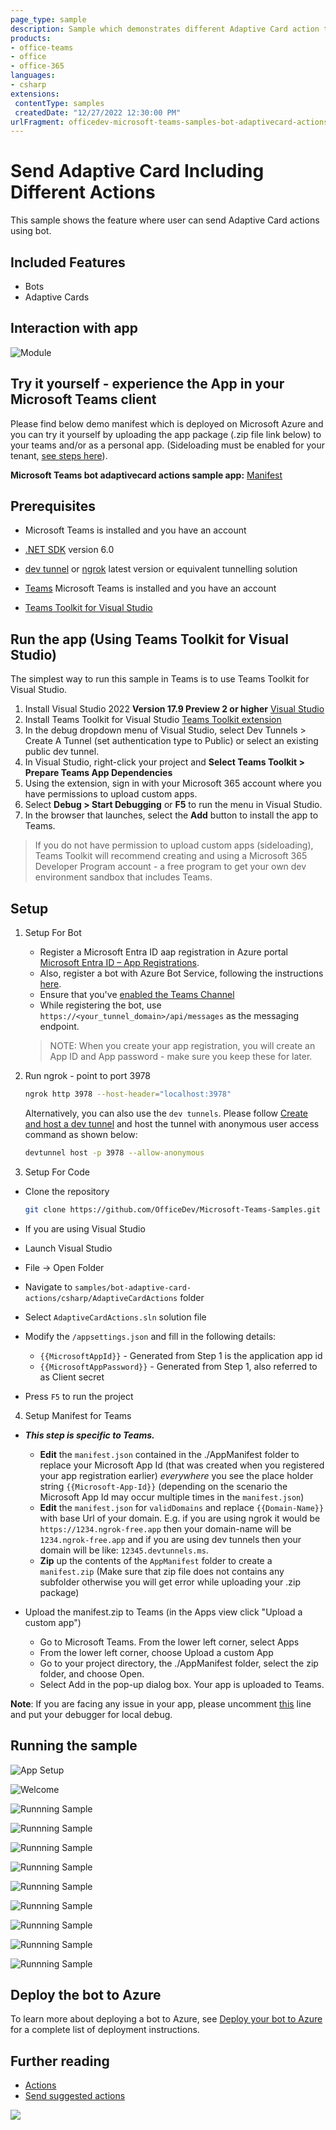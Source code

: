 ```yaml
---
page_type: sample
description: Sample which demonstrates different Adaptive Card action types using bot.
products:
- office-teams
- office
- office-365
languages:
- csharp
extensions:
 contentType: samples
 createdDate: "12/27/2022 12:30:00 PM"
urlFragment: officedev-microsoft-teams-samples-bot-adaptivecard-actions-csharp
---
```


# Send Adaptive Card Including Different Actions

This sample shows the feature where user can send Adaptive Card actions using bot.

## Included Features
* Bots
* Adaptive Cards

## Interaction with app

![Module](AdaptiveCardActions/Images/AdaptiveCardActions.gif)

## Try it yourself - experience the App in your Microsoft Teams client
Please find below demo manifest which is deployed on Microsoft Azure and you can try it yourself by uploading the app package (.zip file link below) to your teams and/or as a personal app. (Sideloading must be enabled for your tenant, [see steps here](https://docs.microsoft.com/microsoftteams/platform/concepts/build-and-test/prepare-your-o365-tenant#enable-custom-teams-apps-and-turn-on-custom-app-uploading)).

**Microsoft Teams bot adaptivecard actions sample app:** [Manifest](/samples/bot-adaptive-card-actions/csharp/demo-manifest/bot-adaptivecard-actions.zip)

## Prerequisites

- Microsoft Teams is installed and you have an account
- [.NET SDK](https://dotnet.microsoft.com/download) version 6.0
- [dev tunnel](https://learn.microsoft.com/en-us/azure/developer/dev-tunnels/get-started?tabs=windows) or [ngrok](https://ngrok.com/) latest version or equivalent tunnelling solution

- [Teams](https://teams.microsoft.com) Microsoft Teams is installed and you have an account
- [Teams Toolkit for Visual Studio](https://learn.microsoft.com/en-us/microsoftteams/platform/toolkit/toolkit-v4/install-teams-toolkit-vs?pivots=visual-studio-v17-7)

## Run the app (Using Teams Toolkit for Visual Studio)

The simplest way to run this sample in Teams is to use Teams Toolkit for Visual Studio.
1. Install Visual Studio 2022 **Version 17.9 Preview 2 or higher** [Visual Studio](https://visualstudio.microsoft.com/downloads/)
1. Install Teams Toolkit for Visual Studio [Teams Toolkit extension](https://learn.microsoft.com/en-us/microsoftteams/platform/toolkit/toolkit-v4/install-teams-toolkit-vs?pivots=visual-studio-v17-7)
1. In the debug dropdown menu of Visual Studio, select Dev Tunnels > Create A Tunnel (set authentication type to Public) or select an existing public dev tunnel.
1. In Visual Studio, right-click your project and **Select Teams Toolkit > Prepare Teams App Dependencies**
1. Using the extension, sign in with your Microsoft 365 account where you have permissions to upload custom apps.
1. Select **Debug > Start Debugging** or **F5** to run the menu in Visual Studio.
1. In the browser that launches, select the **Add** button to install the app to Teams.
> If you do not have permission to upload custom apps (sideloading), Teams Toolkit will recommend creating and using a Microsoft 365 Developer Program account - a free program to get your own dev environment sandbox that includes Teams.

## Setup
   
1. Setup For Bot
	- Register a Microsoft Entra ID aap registration in Azure portal [Microsoft Entra ID – App Registrations](https://go.microsoft.com/fwlink/?linkid=2083908).
	- Also, register a bot with Azure Bot Service, following the instructions [here](https://docs.microsoft.com/azure/bot-service/bot-service-quickstart-registration?view=azure-bot-service-3.0).
	- Ensure that you've [enabled the Teams Channel](https://docs.microsoft.com/azure/bot-service/channel-connect-teams?view=azure-bot-service-4.0)
	- While registering the bot, use `https://<your_tunnel_domain>/api/messages` as the messaging endpoint.

    > NOTE: When you create your app registration, you will create an App ID and App password - make sure you keep these for later.

1. Run ngrok - point to port 3978

   ```bash
   ngrok http 3978 --host-header="localhost:3978"
   ```  

   Alternatively, you can also use the `dev tunnels`. Please follow [Create and host a dev tunnel](https://learn.microsoft.com/en-us/azure/developer/dev-tunnels/get-started?tabs=windows) and host the tunnel with anonymous user access command as shown below:

   ```bash
   devtunnel host -p 3978 --allow-anonymous
   ```

3. Setup For Code

  - Clone the repository
    ```bash
    git clone https://github.com/OfficeDev/Microsoft-Teams-Samples.git
    ```

  - If you are using Visual Studio
 
  - Launch Visual Studio
  - File -> Open Folder
  - Navigate to `samples/bot-adaptive-card-actions/csharp/AdaptiveCardActions` folder
  - Select `AdaptiveCardActions.sln` solution file

   - Modify the `/appsettings.json` and fill in the following details:
     - `{{MicrosoftAppId}}` - Generated from Step 1 is the application app id
     - `{{MicrosoftAppPassword}}` - Generated from Step 1, also referred to as Client secret
  - Press `F5` to run the project
     
4. Setup Manifest for Teams
- __*This step is specific to Teams.*__
    - **Edit** the `manifest.json` contained in the ./AppManifest folder to replace your Microsoft App Id (that was created when you registered your app registration earlier) *everywhere* you see the place holder string `{{Microsoft-App-Id}}` (depending on the scenario the Microsoft App Id may occur multiple times in the `manifest.json`)
    - **Edit** the `manifest.json` for `validDomains` and replace `{{Domain-Name}}` with base Url of your domain. E.g. if you are using ngrok it would be `https://1234.ngrok-free.app` then your domain-name will be `1234.ngrok-free.app` and if you are using dev tunnels then your domain will be like: `12345.devtunnels.ms`.
    - **Zip** up the contents of the `AppManifest` folder to create a `manifest.zip` (Make sure that zip file does not contains any subfolder otherwise you will get error while uploading your .zip package)

- Upload the manifest.zip to Teams (in the Apps view click "Upload a custom app")
   - Go to Microsoft Teams. From the lower left corner, select Apps
   - From the lower left corner, choose Upload a custom App
   - Go to your project directory, the ./AppManifest folder, select the zip folder, and choose Open.
   - Select Add in the pop-up dialog box. Your app is uploaded to Teams.

**Note**: If you are facing any issue in your app, please uncomment [this](https://github.com/OfficeDev/Microsoft-Teams-Samples/blob/main/samples/bot-adaptive-card-actions/csharp/AdaptiveCardActions/AdapterWithErrorHandler.cs#L28) line and put your debugger for local debug.


## Running the sample

![App Setup](AdaptiveCardActions/Images/1.Install.png)

![Welcome](AdaptiveCardActions/Images/2.WelcomeMessage.png)

![Runnning Sample](AdaptiveCardActions/Images/9.SuggestedActions.png)

![Runnning Sample](AdaptiveCardActions/Images/3.Red.png)

![Runnning Sample](AdaptiveCardActions/Images/4.Yellow.png)

![Runnning Sample](AdaptiveCardActions/Images/5.Blue.png)

![Runnning Sample](AdaptiveCardActions/Images/6.CardActions.png)

![Runnning Sample](AdaptiveCardActions/Images/7.ActionSubmit.png)

![Runnning Sample](AdaptiveCardActions/Images/8.ActionShowCard.png)

![Runnning Sample](AdaptiveCardActions/Images/10.ToggleVisibiliyCard.png)

![Runnning Sample](AdaptiveCardActions/Images/11.VisibleOnClick.png)

## Deploy the bot to Azure

To learn more about deploying a bot to Azure, see [Deploy your bot to Azure](https://aka.ms/azuredeployment) for a complete list of deployment instructions.

## Further reading

- [Actions](https://learn.microsoft.com/adaptive-cards/rendering-cards/actions)
- [Send suggested actions](https://learn.microsoft.com/microsoftteams/platform/bots/how-to/conversations/conversation-messages?tabs=dotnet#send-suggested-actions)


<img src="https://pnptelemetry.azurewebsites.net/microsoft-teams-samples/samples/bot-adaptive-card-actions-csharp" />